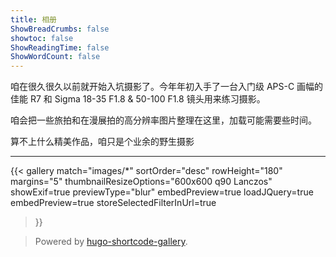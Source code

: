 ```yaml
---
title: 相册
ShowBreadCrumbs: false
showtoc: false
ShowReadingTime: false
ShowWordCount: false
---
```


咱在很久很久以前就开始入坑摄影了。今年年初入手了一台入门级 APS-C 画幅的佳能 R7 和 Sigma 18-35 F1.8 & 50-100 F1.8 镜头用来练习摄影。

咱会把一些旅拍和在漫展拍的高分辨率图片整理在这里，加载可能需要些时间。

算不上什么精美作品，咱只是个业余的野生摄影

----

{{< 
    gallery
    match="images/*"
    sortOrder="desc"
    rowHeight="180"
    margins="5"
    thumbnailResizeOptions="600x600 q90 Lanczos"
    showExif=true
    previewType="blur"
    embedPreview=true
    loadJQuery=true
    embedPreview=true
    storeSelectedFilterInUrl=true
>}}

> Powered by [hugo-shortcode-gallery](https://github.com/mfg92/hugo-shortcode-gallery).
